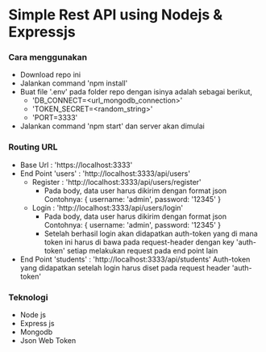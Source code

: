 # Simple Rest API using Nodejs & Expressjs

### Cara menggunakan

-   Download repo ini
-   Jalankan command 'npm install'
-   Buat file '.env' pada folder repo dengan isinya adalah sebagai berikut,
    -   'DB_CONNECT=<url_mongodb_connection>'
    -   'TOKEN_SECRET=<random_string>'
    -   'PORT=3333'
-   Jalankan command 'npm start' dan server akan dimulai

### Routing URL

-   Base Url : 'https://localhost:3333'
-   End Point 'users' : 'http://localhost:3333/api/users'
    -   Register : 'http://localhost:3333/api/users/register'
        -   Pada body, data user harus dikirim dengan format json
            Contohnya: { username: 'admin', password: '12345' }
    -   Login : 'http://localhost:3333/api/users/login'
        -   Pada body, data user harus dikirim dengan format json
            Contohnya: { username: 'admin', password: '12345' }
        -   Setelah berhasil login akan didapatkan auth-token yang di mana token ini harus di bawa pada request-header dengan key 'auth-token' setiap melakukan request pada end point lain
-   End Point 'students' : 'http://localhost:3333/api/students'
    Auth-token yang didapatkan setelah login harus diset pada request header 'auth-token'

### Teknologi

-   Node js
-   Express js
-   Mongodb
-   Json Web Token
